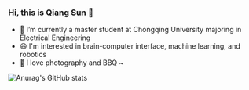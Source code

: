 ### Hi, this is Qiang Sun 👋
- 🔭 I’m currently a master student at Chongqing University majoring in Electrical Engineering
- 😄 I'm interested in brain-computer interface, machine learning, and robotics
- 👯 I love photography and BBQ ~  

![Anurag's GitHub stats](https://github-readme-stats.vercel.app/api?username=hisunjiang&show_icons=true)

